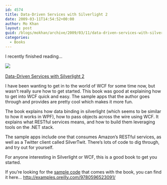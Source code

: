 ```yaml
---
id: 4574
title: Data-Driven Services with Silverlight 2
date: 2009-03-11T14:54:52+00:00
author: Mo Khan
layout: post
guid: /blogs/mokhan/archive/2009/03/11/data-driven-services-with-silverlight-2.aspx
categories:
  - Books
---
```

I recently finished reading&#8230;</p> 

[<img src="https://images-na.ssl-images-amazon.com/images/I/51psVmmlBZL._SL160_.jpg" border="0" />](http://www.amazon.com/gp/product/0596523092?ie=UTF8&tag=mokhthliofawa-20&linkCode=as2&camp=1789&creative=9325&creativeASIN=0596523092) <img style="margin: 0px;border-top-style: none! important;border-right-style: none! important;border-left-style: none! important;border-bottom-style: none! important" height="1" alt="" src="http://www.assoc-amazon.com/e/ir?t=mokhthliofawa-20&l=as2&o=1&a=0596523092" width="1" border="0" />

[Data-Driven Services with Silverlight 2](http://www.amazon.com/gp/product/0596523092?ie=UTF8&tag=mokhthliofawa-20&linkCode=as2&camp=1789&creative=9325&creativeASIN=0596523092)<img style="margin: 0px;border-top-style: none! important;border-right-style: none! important;border-left-style: none! important;border-bottom-style: none! important" height="1" alt="" src="http://www.assoc-amazon.com/e/ir?t=mokhthliofawa-20&l=as2&o=1&a=0596523092" width="1" border="0" />

I have been wanting to get in to the world of WCF for some time now, but wasn’t really sure how to get started. This book was good at explaining how to get into WCF quick and easy. The sample apps that the author goes through and provides are pretty cool which makes it more fun.

The book explains how data binding in silverlight (which seems to be similar to how it works in WPF), how to pass objects across the wire using WCF. It explains what RESTful services means, and how to build them leveraging tools on the .NET stack. 

The sample apps include one that consumes Amazon’s RESTful services, as well as a Twitter client called SilverTwit. There’s lots of code to dig through, and try out for yourself.

For anyone interesting in Silverlight or WCF, this is a good book to get you started.

If you’re looking for the [sample code](http://examples.oreilly.com/9780596523091/) that comes with the book, you can find it here… <http://examples.oreilly.com/9780596523091/>